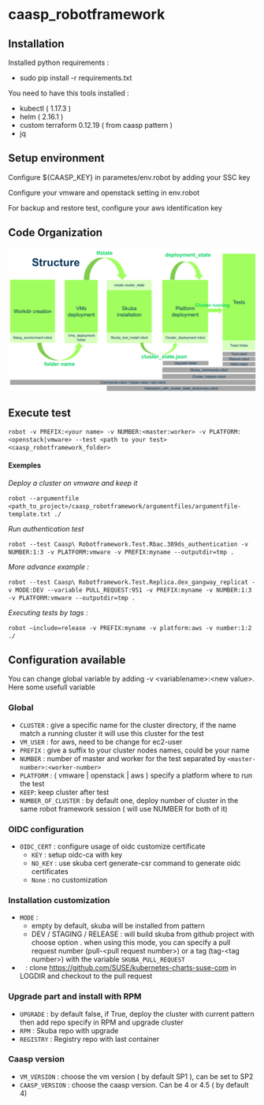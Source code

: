 # caasp_robotframework

## Installation

Installed python requirements : 
- sudo pip install -r requirements.txt

You need to have this tools installed : 
- kubectl ( 1.17.3 )
- helm ( 2.16.1 )
- custom terraform 0.12.19 ( from caasp pattern )
- jq

## Setup environment
Configure ${CAASP_KEY} in parametes/env.robot by adding your SSC key

Configure your vmware and openstack setting in env.robot

For backup and restore test, configure your aws identification key

## Code Organization

![alt text](code_organization.png "Code organization")

## Execute test


```
robot -v PREFIX:<your name> -v NUMBER:<master:worker> -v PLATFORM:<openstack|vmware> --test <path to your test>  <caasp_robotframework_folder>
```
#### Exemples
*Deploy a cluster on vmware and keep it*

```
robot --argumentfile <path_to_project>/caasp_robotframework/argumentfiles/argumentfile-template.txt ./
```

*Run authentication test*
 ```
robot --test Caasp\ Robotframework.Test.Rbac.389ds_authentication -v NUMBER:1:3 -v PLATFORM:vmware -v PREFIX:myname --outputdir=tmp .
```
*More advance example :*
```
robot --test Caasp\ Robotframework.Test.Replica.dex_gangway_replicat -v MODE:DEV --variable PULL_REQUEST:951 -v PREFIX:myname -v NUMBER:1:3 -v PLATFORM:vmware --outputdir=tmp .
```

*Executing tests by tags :*
```
robot –include=release -v PREFIX:myname -v platform:aws -v number:1:2 ./
```

## Configuration available

You can change global variable by adding -v \<variablename\>:\<new value\>. Here some usefull variable

### Global
- `CLUSTER` : give a specific name for the cluster directory, if the name match a running cluster it will use this cluster for the test
- `VM_USER` : for aws, need to be change for ec2-user
- `PREFIX` : give a suffix to your cluster nodes names, could be your name
- `NUMBER` : number of master and worker for the test separated by `<master-number>:<worker-number>` 
- `PLATFORM` : ( vmware | openstack | aws ) specify a platform where to run the test 
- `KEEP`: keep cluster after test
- `NUMBER_OF_CLUSTER` : by default one, deploy number of cluster in the same robot framework session ( will use NUMBER for both of it)

### OIDC configuration

- `OIDC_CERT` : configure usage of oidc customize certificate  
   - `KEY` : setup oidc-ca with key
   - `NO_KEY` : use skuba cert generate-csr command to generate oidc certificates
   - `None` : no customization

### Installation customization 
- `MODE` : 
    - empty by default, skuba will be installed from pattern
    - DEV / STAGING / RELEASE : will build skuba from github project with choose option 
        . when using this mode,  you can specify a pull request number (pull-\<pull request number>) or a tag (tag-\<tag number>) with the variable `SKUBA_PULL_REQUEST`
- `
` : clone https://github.com/SUSE/kubernetes-charts-suse-com in LOGDIR and checkout to the pull request

### Upgrade part and install with RPM
- `UPGRADE` : by default false, if True, deploy the cluster with current pattern then add repo specify in RPM and upgrade cluster
- `RPM` : Skuba repo with upgrade
- `REGISTRY` : Registry repo with last container

### Caasp version
 - `VM_VERSION` : choose the vm version ( by default SP1 ), can be set to SP2
 - `CAASP_VERSION` : choose the caasp version. Can be 4 or 4.5 ( by default 4)